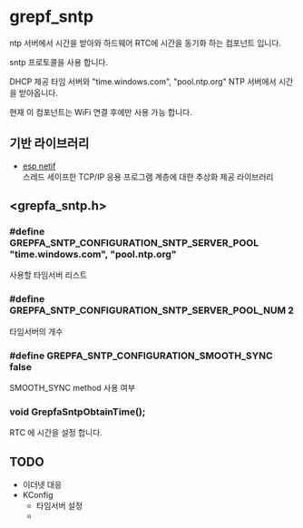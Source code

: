 # grepf_sntp
ntp 서버에서 시간을 받아와 하드웨어 RTC에 시간을 동기화 하는 컴포넌트 입니다.

sntp 프로토콜을 사용 합니다.

DHCP 제공 타임 서버와 "time.windows.com", "pool.ntp.org" NTP 서버에서 시간을 받아옵니다.

현재 이 컴포넌트는 WiFi 연결 후에만 사용 가능 합니다.

## 기반 라이브러리
- [esp netif](https://docs.espressif.com/projects/esp-idf/en/v5.0.2/esp32s3/api-reference/network/esp_netif.html)  
스레드 세이프한 TCP/IP 응용 프로그램 계층에 대한 추상화 제공 라이브러리

## <grepfa_sntp.h>

### #define GREPFA_SNTP_CONFIGURATION_SNTP_SERVER_POOL "time.windows.com", "pool.ntp.org"
사용할 타임서버 리스트

### #define GREPFA_SNTP_CONFIGURATION_SNTP_SERVER_POOL_NUM 2
타임서버의 개수

### #define GREPFA_SNTP_CONFIGURATION_SMOOTH_SYNC false
SMOOTH_SYNC method 사용 여부

### void GrepfaSntpObtainTime();
RTC 에 시간을 설정 합니다.


## TODO
- 이더넷 대응
- KConfig
  - 타임서버 설정
  - 